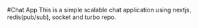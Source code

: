 #Chat App 
    This is a simple scalable chat application using nextjs, redis(pub/sub), socket and turbo repo.